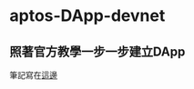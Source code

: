 # aptos-DApp-devnet
## 照著官方教學一步一步建立DApp
筆記寫在[這邊](https://acidic-tiglon-5e6.notion.site/Dapp-on-Aptos-9a94333210354f408ed8be329afcba6b)